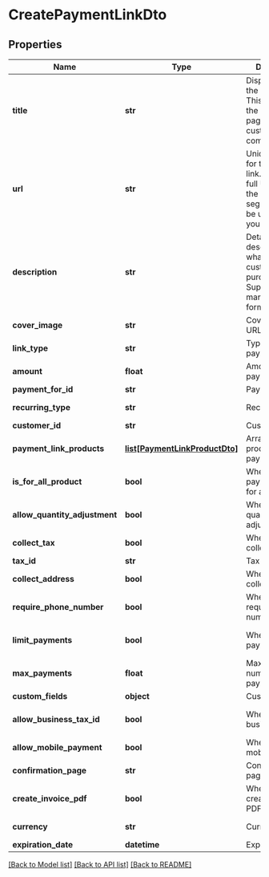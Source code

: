# CreatePaymentLinkDto

## Properties
Name | Type | Description | Notes
------------ | ------------- | ------------- | -------------
**title** | **str** | Display title for the payment link. This appears on the checkout page and in customer communications. | 
**url** | **str** | Unique URL slug for the payment link. Can be a full URL or just the path segment. Must be unique within your account. | 
**description** | **str** | Detailed description of what the customer is purchasing. Supports markdown formatting. | [optional] 
**cover_image** | **str** | Cover image URL | [optional] 
**link_type** | **str** | Type of the payment link | 
**amount** | **float** | Amount for the payment link | [optional] 
**payment_for_id** | **str** | Payment for ID | [optional] 
**recurring_type** | **str** | Recurring type | [default to 'ONE_TIME']
**customer_id** | **str** | Customer ID | [optional] 
**payment_link_products** | [**list[PaymentLinkProductDto]**](PaymentLinkProductDto.md) | Array of products in the payment link | [optional] 
**is_for_all_product** | **bool** | Whether the payment link is for all products | [optional] [default to False]
**allow_quantity_adjustment** | **bool** | Whether to allow quantity adjustment | [default to True]
**collect_tax** | **bool** | Whether to collect tax | [default to False]
**tax_id** | **str** | Tax ID | [optional] 
**collect_address** | **bool** | Whether to collect address | [default to False]
**require_phone_number** | **bool** | Whether to require phone number | [default to False]
**limit_payments** | **bool** | Whether to limit payments | [optional] [default to False]
**max_payments** | **float** | Maximum number of payments | [optional] 
**custom_fields** | **object** | Custom fields | [optional] 
**allow_business_tax_id** | **bool** | Whether to allow business tax ID | [optional] [default to False]
**allow_mobile_payment** | **bool** | Whether to allow mobile payment | [default to False]
**confirmation_page** | **str** | Confirmation page type | [default to 'SHOW']
**create_invoice_pdf** | **bool** | Whether to create invoice PDF | [default to False]
**currency** | **str** | Currency | [default to 'usdc']
**expiration_date** | **datetime** | Expiration date | [optional] 

[[Back to Model list]](../README.md#documentation-for-models) [[Back to API list]](../README.md#documentation-for-api-endpoints) [[Back to README]](../README.md)

